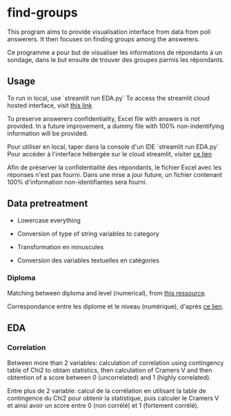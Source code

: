 # find-groups

This program aims to provide visualisation interface from data from poll answerers.
It then focuses on finding groups among the answerers.

Ce programme a pour but de visualiser les informations de répondants à un sondage, dans le but ensuite
de trouver des groupes parmis les répondants.

## Usage

To run in local, use ´streamlit run EDA.py´
To access the streamlit cloud hosted interface, visit [this link]()

To preserve answerers confidentiality, Excel file with answers is not provided. In a future improvement,
a dummy file with 100% non-indentifying information will be provided.

Pour utiliser en local, taper dans la console d'un IDE ´streamlit run EDA.py´
Pour accéder à l'interface hébergée sur le cloud streamlit, visiter [ce lien]()

Afin de préserver la confidentialité des répondants, le fichier Excel avec les réponses n'est pas fourni.
Dans une mise a jour future, un fichier contenant 100% d'information non-identifiantes sera fourni.

## Data pretreatment

* Lowercase everything
* Conversion of type of string variables to category

* Transformation en minuscules
* Conversion des variables textuelles en catégories

### Diploma

Matching between diploma and level (numerical), from 
[this ressource](https://www.enseignementsup-recherche.gouv.fr/fr/nomenclature-relative-au-niveau-de-diplome-45785).

Correspondance entre les diplome et le niveau (numérique), d'après 
[ce lien](https://www.enseignementsup-recherche.gouv.fr/fr/nomenclature-relative-au-niveau-de-diplome-45785).

## EDA

### Correlation

Between more than 2 variables: calculation of correlation using contingency table of Chi2 to obtain statistics,
then calculation of Cramers V and then obtention of a score between 0 (uncorrelated) and 1 (highly correlated).

Entre plus de 2 variable: calcul de la corrélation en utilisant la table de contingence du Chi2 pour obtenir
la statistique, puis calculer le Cramers V et ainsi avoir un score entre 0 (non corrélé) et 1 (fortement corrélé).
